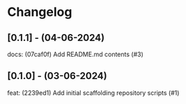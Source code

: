 # Changelog

## [0.1.1] - (04-06-2024)
docs: (07caf0f) Add README.md contents (#3)

## [0.1.0] - (03-06-2024)
feat: (2239ed1) Add initial scaffolding repository scripts (#1)
